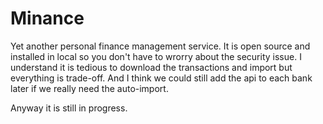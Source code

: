# Minance

Yet another personal finance management service. It is open source and installed in local so you
don't have to wrorry about the
security issue. I understand it is tedious to download the transactions and import but
everything is trade-off. And I think we could still add the api to each bank later if
we really need the auto-import.

Anyway it is still in progress.

